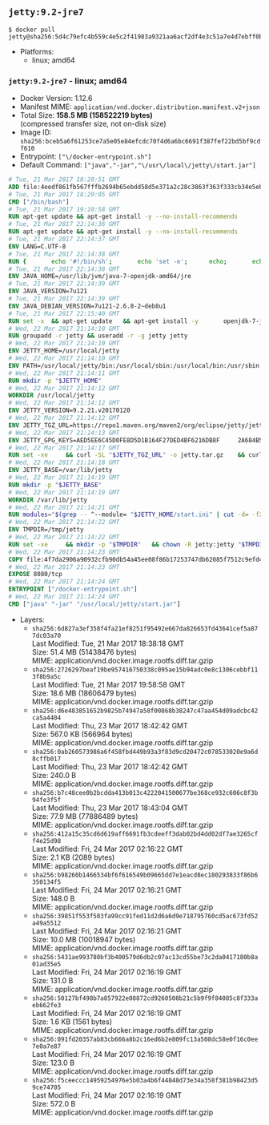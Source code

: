 ## `jetty:9.2-jre7`

```console
$ docker pull jetty@sha256:5d4c79efc4b559c4e5c2f41983a9321aa6acf2df4e3c51a7e4d7ebff0bad9e3d
```

-	Platforms:
	-	linux; amd64

### `jetty:9.2-jre7` - linux; amd64

-	Docker Version: 1.12.6
-	Manifest MIME: `application/vnd.docker.distribution.manifest.v2+json`
-	Total Size: **158.5 MB (158522219 bytes)**  
	(compressed transfer size, not on-disk size)
-	Image ID: `sha256:bceb5a6f61253ce7a5e05e84efcdc70f4d6a6bc6691f387fef22bd5bf9cdf610`
-	Entrypoint: `["\/docker-entrypoint.sh"]`
-	Default Command: `["java","-jar","\/usr\/local\/jetty\/start.jar"]`

```dockerfile
# Tue, 21 Mar 2017 18:28:51 GMT
ADD file:4eedf861fb567fffb2694b65ebdd58d5e371a2c28c3863f363f333cb34e5eb7b in / 
# Tue, 21 Mar 2017 18:29:05 GMT
CMD ["/bin/bash"]
# Tue, 21 Mar 2017 19:10:58 GMT
RUN apt-get update && apt-get install -y --no-install-recommends 		ca-certificates 		curl 		wget 	&& rm -rf /var/lib/apt/lists/*
# Tue, 21 Mar 2017 22:14:36 GMT
RUN apt-get update && apt-get install -y --no-install-recommends 		bzip2 		unzip 		xz-utils 	&& rm -rf /var/lib/apt/lists/*
# Tue, 21 Mar 2017 22:14:37 GMT
ENV LANG=C.UTF-8
# Tue, 21 Mar 2017 22:14:38 GMT
RUN { 		echo '#!/bin/sh'; 		echo 'set -e'; 		echo; 		echo 'dirname "$(dirname "$(readlink -f "$(which javac || which java)")")"'; 	} > /usr/local/bin/docker-java-home 	&& chmod +x /usr/local/bin/docker-java-home
# Tue, 21 Mar 2017 22:14:38 GMT
ENV JAVA_HOME=/usr/lib/jvm/java-7-openjdk-amd64/jre
# Tue, 21 Mar 2017 22:14:39 GMT
ENV JAVA_VERSION=7u121
# Tue, 21 Mar 2017 22:14:39 GMT
ENV JAVA_DEBIAN_VERSION=7u121-2.6.8-2~deb8u1
# Tue, 21 Mar 2017 22:15:40 GMT
RUN set -x 	&& apt-get update 	&& apt-get install -y 		openjdk-7-jre-headless="$JAVA_DEBIAN_VERSION" 	&& rm -rf /var/lib/apt/lists/* 	&& [ "$JAVA_HOME" = "$(docker-java-home)" ]
# Wed, 22 Mar 2017 21:14:10 GMT
RUN groupadd -r jetty && useradd -r -g jetty jetty
# Wed, 22 Mar 2017 21:14:10 GMT
ENV JETTY_HOME=/usr/local/jetty
# Wed, 22 Mar 2017 21:14:10 GMT
ENV PATH=/usr/local/jetty/bin:/usr/local/sbin:/usr/local/bin:/usr/sbin:/usr/bin:/sbin:/bin
# Wed, 22 Mar 2017 21:14:11 GMT
RUN mkdir -p "$JETTY_HOME"
# Wed, 22 Mar 2017 21:14:12 GMT
WORKDIR /usr/local/jetty
# Wed, 22 Mar 2017 21:14:12 GMT
ENV JETTY_VERSION=9.2.21.v20170120
# Wed, 22 Mar 2017 21:14:12 GMT
ENV JETTY_TGZ_URL=https://repo1.maven.org/maven2/org/eclipse/jetty/jetty-distribution/9.2.21.v20170120/jetty-distribution-9.2.21.v20170120.tar.gz
# Wed, 22 Mar 2017 21:14:13 GMT
ENV JETTY_GPG_KEYS=AED5EE6C45D0FE8D5D1B164F27DED4BF6216DB8F 	2A684B57436A81FA8706B53C61C3351A438A3B7D 	5989BAF76217B843D66BE55B2D0E1FB8FE4B68B4 	B59B67FD7904984367F931800818D9D68FB67BAC 	BFBB21C246D7776836287A48A04E0C74ABB35FEA 	8B096546B1A8F02656B15D3B1677D141BCF3584D
# Wed, 22 Mar 2017 21:14:17 GMT
RUN set -xe 	&& curl -SL "$JETTY_TGZ_URL" -o jetty.tar.gz 	&& curl -SL "$JETTY_TGZ_URL.asc" -o jetty.tar.gz.asc 	&& export GNUPGHOME="$(mktemp -d)" 	&& for key in $JETTY_GPG_KEYS; do 		gpg --keyserver ha.pool.sks-keyservers.net --recv-keys "$key"; done 	&& gpg --batch --verify jetty.tar.gz.asc jetty.tar.gz 	&& rm -r "$GNUPGHOME" 	&& tar -xvf jetty.tar.gz --strip-components=1 	&& sed -i '/jetty-logging/d' etc/jetty.conf 	&& rm -fr demo-base javadoc 	&& rm jetty.tar.gz* 	&& rm -rf /tmp/hsperfdata_root
# Wed, 22 Mar 2017 21:14:18 GMT
ENV JETTY_BASE=/var/lib/jetty
# Wed, 22 Mar 2017 21:14:19 GMT
RUN mkdir -p "$JETTY_BASE"
# Wed, 22 Mar 2017 21:14:19 GMT
WORKDIR /var/lib/jetty
# Wed, 22 Mar 2017 21:14:21 GMT
RUN modules="$(grep -- ^--module= "$JETTY_HOME/start.ini" | cut -d= -f2 | paste -d, -s)" 	&& set -xe 	&& java -jar "$JETTY_HOME/start.jar" --add-to-startd="$modules,setuid" 	&& chown -R jetty:jetty "$JETTY_BASE" 	&& rm -rf /tmp/hsperfdata_root
# Wed, 22 Mar 2017 21:14:22 GMT
ENV TMPDIR=/tmp/jetty
# Wed, 22 Mar 2017 21:14:22 GMT
RUN set -xe 	&& mkdir -p "$TMPDIR" 	&& chown -R jetty:jetty "$TMPDIR"
# Wed, 22 Mar 2017 21:14:23 GMT
COPY file:4f7da2906a90932cfb90db54a45ee08f86b17253747db62085f7512c9efd46ad in / 
# Wed, 22 Mar 2017 21:14:23 GMT
EXPOSE 8080/tcp
# Wed, 22 Mar 2017 21:14:24 GMT
ENTRYPOINT ["/docker-entrypoint.sh"]
# Wed, 22 Mar 2017 21:14:24 GMT
CMD ["java" "-jar" "/usr/local/jetty/start.jar"]
```

-	Layers:
	-	`sha256:6d827a3ef358f4fa21ef8251f95492e667da826653fd43641cef5a877dc03a70`  
		Last Modified: Tue, 21 Mar 2017 18:38:18 GMT  
		Size: 51.4 MB (51438476 bytes)  
		MIME: application/vnd.docker.image.rootfs.diff.tar.gzip
	-	`sha256:2726297beaf19be957416750338c095ae15b94adc0e8c1306cebbf113f8b9a5c`  
		Last Modified: Tue, 21 Mar 2017 19:58:58 GMT  
		Size: 18.6 MB (18606479 bytes)  
		MIME: application/vnd.docker.image.rootfs.diff.tar.gzip
	-	`sha256:d6e483851652b9825b74947a58f00868b38247c47aa454d09adcbc42ca5a4404`  
		Last Modified: Thu, 23 Mar 2017 18:42:42 GMT  
		Size: 567.0 KB (566964 bytes)  
		MIME: application/vnd.docker.image.rootfs.diff.tar.gzip
	-	`sha256:0ab260573986a6f458fbd449b93a3f83d9cd20472c078533020e9a6d8cffb017`  
		Last Modified: Thu, 23 Mar 2017 18:42:42 GMT  
		Size: 240.0 B  
		MIME: application/vnd.docker.image.rootfs.diff.tar.gzip
	-	`sha256:b7c48cee0b2bcdda413b013c4222041500677be368ce932c606c8f3b94fe3f5f`  
		Last Modified: Thu, 23 Mar 2017 18:43:04 GMT  
		Size: 77.9 MB (77886489 bytes)  
		MIME: application/vnd.docker.image.rootfs.diff.tar.gzip
	-	`sha256:412a15c35cd6d619aff6691fb3cdeeff3dab02bd4dd02df7ae3265cff4e25d98`  
		Last Modified: Fri, 24 Mar 2017 02:16:22 GMT  
		Size: 2.1 KB (2089 bytes)  
		MIME: application/vnd.docker.image.rootfs.diff.tar.gzip
	-	`sha256:b98260b1466534bf6f616549b09665dd7e1eacd8ec180293833f86b6350134f5`  
		Last Modified: Fri, 24 Mar 2017 02:16:21 GMT  
		Size: 148.0 B  
		MIME: application/vnd.docker.image.rootfs.diff.tar.gzip
	-	`sha256:39851f553f503fa99cc91fed11d2d6a6d9e718795760cd5ac673fd52a49a5512`  
		Last Modified: Fri, 24 Mar 2017 02:16:21 GMT  
		Size: 10.0 MB (10018947 bytes)  
		MIME: application/vnd.docker.image.rootfs.diff.tar.gzip
	-	`sha256:5431ae993780bf3b400579d6db2c07ac13cd55be73c2da0417180b8a01ad35e5`  
		Last Modified: Fri, 24 Mar 2017 02:16:19 GMT  
		Size: 131.0 B  
		MIME: application/vnd.docker.image.rootfs.diff.tar.gzip
	-	`sha256:50127bf498b7a857922e08872cd9260508b21c5b9f9f84085c8f333aeb662fe3`  
		Last Modified: Fri, 24 Mar 2017 02:16:19 GMT  
		Size: 1.6 KB (1561 bytes)  
		MIME: application/vnd.docker.image.rootfs.diff.tar.gzip
	-	`sha256:091fd20357ab83cb666a8b2c16ed6b2e809fc13a508dc58e0f16c0ee7e0a7e87`  
		Last Modified: Fri, 24 Mar 2017 02:16:19 GMT  
		Size: 123.0 B  
		MIME: application/vnd.docker.image.rootfs.diff.tar.gzip
	-	`sha256:f5ceeccc14959254976e5b03a4b6f44848d73e34a358f381b98423d59ce74705`  
		Last Modified: Fri, 24 Mar 2017 02:16:19 GMT  
		Size: 572.0 B  
		MIME: application/vnd.docker.image.rootfs.diff.tar.gzip
